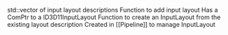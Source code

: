 std::vector of input layout descriptions
Function to add input layout
Has a ComPtr to a ID3D11InputLayout
Function to create an InputLayout from the existing layout description
Created in [[Pipeline]] to manage InputLayout